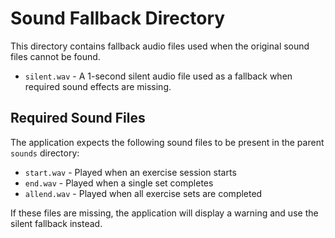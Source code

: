 # Sound Fallback Directory

This directory contains fallback audio files used when the original sound files cannot be found.

- `silent.wav` - A 1-second silent audio file used as a fallback when required sound effects are missing.

## Required Sound Files

The application expects the following sound files to be present in the parent `sounds` directory:

- `start.wav` - Played when an exercise session starts
- `end.wav` - Played when a single set completes
- `allend.wav` - Played when all exercise sets are completed

If these files are missing, the application will display a warning and use the silent fallback instead.
